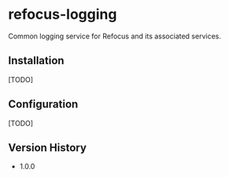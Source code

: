 # refocus-logging

Common logging service for Refocus and its associated services.

## Installation

[TODO]

## Configuration

[TODO]

## Version History

- 1.0.0
